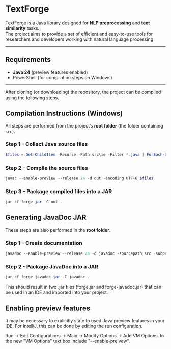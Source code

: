 # TextForge

TextForge is a Java library designed for **NLP preprocessing** and **text similarity** tasks.  
The project aims to provide a set of efficient and easy-to-use tools for researchers and developers working with natural language processing.

---

## Requirements

- **Java 24** (preview features enabled)
- PowerShell (for compilation steps on Windows)

---

After cloning (or downloading) the repository, the project can be compiled using the following steps. 

## Compilation Instructions (Windows)

All steps are performed from the project’s **root folder** (the folder containing `src`).

### Step 1 – Collect Java source files
```powershell
$files = Get-ChildItem -Recurse -Path src\ie -Filter *.java | ForEach-Object { $_.FullName }
```

### Step 2 – Compile the source files
```powershell
javac --enable-preview --release 24 -d out -encoding UTF-8 $files
```

### Step 3 – Package compiled files into a JAR
```powershell
jar cf forge.jar -C out .
```

## Generating JavaDoc JAR
These steps are also performed in the **root folder**.

### Step 1 – Create documentation
```powershell
javadoc --enable-preview --release 24 -d javadoc -sourcepath src -subpackages ie -encoding UTF-8
```

### Step 2 - Package JavaDoc into a JAR
```powershell
jar cf forge-javadoc.jar -C javadoc .
```

This should result in two .jar files (forge.jar and forge-javadoc.jar) that can be used in an IDE and imported into your project.

## Enabling preview features
It may be necessary to explicitly state to used Java preview features in your IDE. For IntelliJ, this can be done by editing the run configuration.

Run -> Edit Configurations -> Main -> Modify Options -> Add VM Options.
In the new "VM Options" text box include "--enable-preivew".